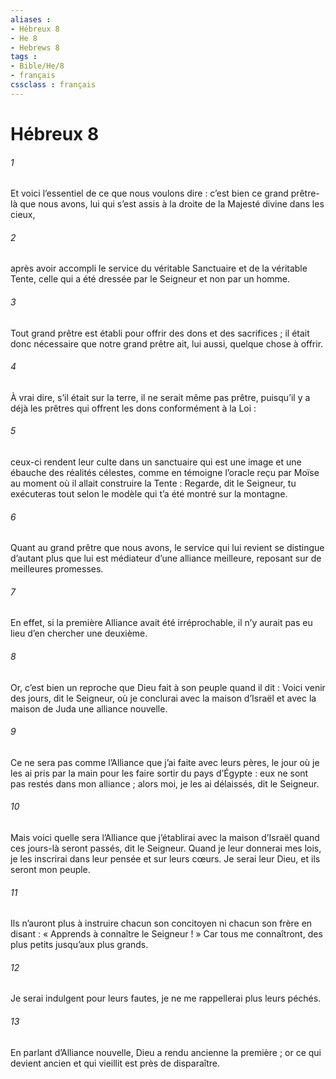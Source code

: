 ```yaml
---
aliases : 
- Hébreux 8
- He 8
- Hebrews 8
tags : 
- Bible/He/8
- français
cssclass : français
---
```


# Hébreux 8

###### 1
Et voici l’essentiel de ce que nous voulons dire : c’est bien ce grand prêtre-là que nous avons, lui qui s’est assis à la droite de la Majesté divine dans les cieux,
###### 2
après avoir accompli le service du véritable Sanctuaire et de la véritable Tente, celle qui a été dressée par le Seigneur et non par un homme.
###### 3
Tout grand prêtre est établi pour offrir des dons et des sacrifices ; il était donc nécessaire que notre grand prêtre ait, lui aussi, quelque chose à offrir.
###### 4
À vrai dire, s’il était sur la terre, il ne serait même pas prêtre, puisqu’il y a déjà les prêtres qui offrent les dons conformément à la Loi :
###### 5
ceux-ci rendent leur culte dans un sanctuaire qui est une image et une ébauche des réalités célestes, comme en témoigne l’oracle reçu par Moïse au moment où il allait construire la Tente : Regarde, dit le Seigneur, tu exécuteras tout selon le modèle qui t’a été montré sur la montagne.
###### 6
Quant au grand prêtre que nous avons, le service qui lui revient se distingue d’autant plus que lui est médiateur d’une alliance meilleure, reposant sur de meilleures promesses.
###### 7
En effet, si la première Alliance avait été irréprochable, il n’y aurait pas eu lieu d’en chercher une deuxième.
###### 8
Or, c’est bien un reproche que Dieu fait à son peuple quand il dit :
Voici venir des jours, dit le Seigneur,
où je conclurai avec la maison d’Israël
et avec la maison de Juda
une alliance nouvelle.
###### 9
Ce ne sera pas comme l’Alliance
que j’ai faite avec leurs pères,
le jour où je les ai pris par la main
pour les faire sortir du pays d’Égypte :
eux ne sont pas restés dans mon alliance ;
alors moi, je les ai délaissés,
dit le Seigneur.
###### 10
Mais voici quelle sera l’Alliance
que j’établirai avec la maison d’Israël
quand ces jours-là seront passés,
dit le Seigneur.
Quand je leur donnerai mes lois,
je les inscrirai dans leur pensée et sur leurs cœurs.
Je serai leur Dieu,
et ils seront mon peuple.
###### 11
Ils n’auront plus à instruire
chacun son concitoyen ni chacun son frère
en disant : « Apprends à connaître le Seigneur ! »
Car tous me connaîtront,
des plus petits jusqu’aux plus grands.
###### 12
Je serai indulgent pour leurs fautes,
je ne me rappellerai plus leurs péchés.
###### 13
En parlant d’Alliance nouvelle, Dieu a rendu ancienne la première ; or ce qui devient ancien et qui vieillit est près de disparaître.
